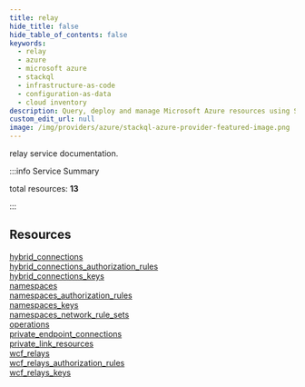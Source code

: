```yaml
---
title: relay
hide_title: false
hide_table_of_contents: false
keywords:
  - relay
  - azure
  - microsoft azure
  - stackql
  - infrastructure-as-code
  - configuration-as-data
  - cloud inventory
description: Query, deploy and manage Microsoft Azure resources using SQL
custom_edit_url: null
image: /img/providers/azure/stackql-azure-provider-featured-image.png
---
```


relay service documentation.

:::info Service Summary

<div class="row">
<div class="providerDocColumn">
<span>total resources:&nbsp;<b>13</b></span><br />
</div>
</div>

:::

## Resources
<div class="row">
<div class="providerDocColumn">
<a href="/providers/azure/relay/hybrid_connections/">hybrid_connections</a><br />
<a href="/providers/azure/relay/hybrid_connections_authorization_rules/">hybrid_connections_authorization_rules</a><br />
<a href="/providers/azure/relay/hybrid_connections_keys/">hybrid_connections_keys</a><br />
<a href="/providers/azure/relay/namespaces/">namespaces</a><br />
<a href="/providers/azure/relay/namespaces_authorization_rules/">namespaces_authorization_rules</a><br />
<a href="/providers/azure/relay/namespaces_keys/">namespaces_keys</a><br />
<a href="/providers/azure/relay/namespaces_network_rule_sets/">namespaces_network_rule_sets</a>
</div>
<div class="providerDocColumn">
<a href="/providers/azure/relay/operations/">operations</a><br />
<a href="/providers/azure/relay/private_endpoint_connections/">private_endpoint_connections</a><br />
<a href="/providers/azure/relay/private_link_resources/">private_link_resources</a><br />
<a href="/providers/azure/relay/wcf_relays/">wcf_relays</a><br />
<a href="/providers/azure/relay/wcf_relays_authorization_rules/">wcf_relays_authorization_rules</a><br />
<a href="/providers/azure/relay/wcf_relays_keys/">wcf_relays_keys</a>
</div>
</div>